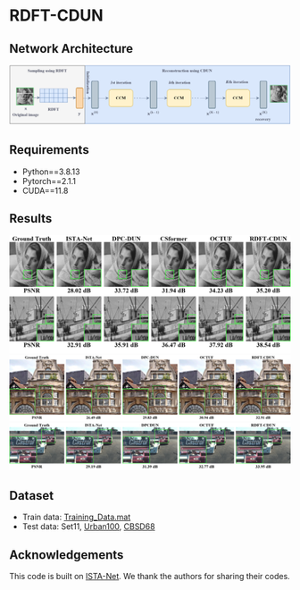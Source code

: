 # RDFT-CDUN


## Network Architecture
![image](https://github.com/dwt112/RDFT-CDUN/blob/main/Figs/paper2_framework.png)

## Requirements
* Python==3.8.13
* Pytorch==2.1.1
* CUDA==11.8

## Results
![image](https://github.com/dwt112/RDFT-CDUN/blob/main/Figs/combined_image2_2.png)
![image](https://github.com/dwt112/RDFT-CDUN/blob/main/Figs/combined_image2_3.png)
![image](https://github.com/dwt112/RDFT-CDUN/blob/main/Figs/combined_image2_4.png)

## Dataset
* Train data: [Training_Data.mat](https://drive.google.com/file/d/1osaCDT4IXsCwNLVAOFpjO5IfDp68Z0Kx/view?usp=sharing)
* Test data: Set11, [Urban100](https://drive.google.com/file/d/1cmYjEJlR2S6cqrPq8oQm3tF9lO2sU0gV/view?usp=sharing), [CBSD68]()

## Acknowledgements
This code is built on [ISTA-Net](https://github.com/jianzhangcs/ISTA-Net-PyTorch). We thank the authors for sharing their codes.

